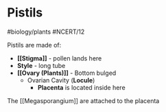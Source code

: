 # Pistils
#biology/plants #NCERT/12 

Pistils are made of:
- **[[Stigma]]** - pollen lands here
- **Style** - long tube
- **[[Ovary (Plants)]]** - Bottom bulged
	- Ovarian Cavity (**Locule**)
		- **Placenta** is located inside here

The [[Megasporangium]] are attached to the placenta
